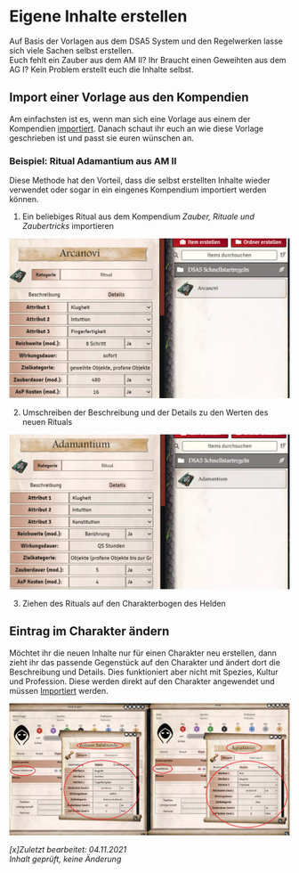 # Eigene Inhalte erstellen
Auf Basis der Vorlagen aus dem DSA5 System und den Regelwerken lasse sich viele Sachen selbst erstellen.  
Euch fehlt ein Zauber aus dem AM II? Ihr Braucht einen Geweihten aus dem AG I? Kein Problem erstellt euch die Inhalte selbst.  

## Import einer Vorlage aus den Kompendien
Am einfachsten ist es, wenn man sich eine Vorlage aus einem der Kompendien [importiert](de-bibliothek#inhalte-verwenden).
Danach schaut ihr euch an wie diese Vorlage geschrieben ist und passt sie euren wünschen an.

### Beispiel: Ritual Adamantium aus AM II
Diese Methode hat den Vorteil, dass die selbst erstellten Inhalte wieder verwendet oder sogar in ein eingenes Kompendium importiert werden können.
1. Ein beliebiges Ritual aus dem Kompendium *Zauber, Rituale und Zaubertricks* importieren  
  
![Ritual Arcanovi](de/images/de-eigene_inhalte_erstellen_0.png)  
  
2. Umschreiben der Beschreibung und der Details zu den Werten des neuen Rituals
  
![Ritual Adamantium](de/images/de-eigene_inhalte_erstellen_1.png)
  
3. Ziehen des Rituals auf den Charakterbogen des Helden

## Eintrag im Charakter ändern
Möchtet ihr die neuen Inhalte nur für einen Charakter neu erstellen, dann zieht ihr das passende Gegenstück auf den Charakter und ändert dort die Beschreibung und Details. Dies funktioniert aber nicht mit Spezies, Kultur und Profession. Diese werden direkt auf den Charakter angewendet und müssen [Importiert](de-eigene_inhalte_erstellen.md#import-einer-vorlage-aus-den-kompendien) werden.
  
![Neuer Zauber](de/images/de-eigene_inhalte_erstellen_2.png)  

*[x]Zuletzt bearbeitet: 04.11.2021*  
*Inhalt geprüft, keine Änderung*  
